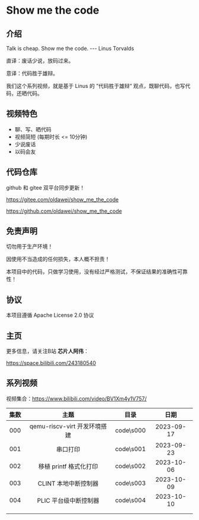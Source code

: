 # Show me the code

## 介绍

Talk is cheap. Show me the code. --- Linus Torvalds

直译：废话少说，放码过来。

意译：代码胜于雄辩。

我们这个系列视频，就是基于 Linus 的 ”代码胜于雄辩“ 观点，既聊代码，也写代码，还晒代码。



## 视频特色

- 聊、写、晒代码
- 视频简短  (每期时长 <= 10分钟)
- 少说废话 
- 以码会友



## 代码仓库

github 和 gitee 双平台同步更新！

https://gitee.com/oldawei/show_me_the_code

https://github.com/oldawei/show_me_the_code



## 免责声明

切勿用于生产环境！

因使用不当造成的任何损失，本人概不担责！

本项目中的代码，只做学习使用，没有经过严格测试，不保证结果的准确性可靠性！



## 协议

本项目遵循 Apache License 2.0 协议



## 主页

更多信息，请关注B站 **芯片人阿伟**：

https://space.bilibili.com/243180540



## 系列视频

视频集合：https://www.bilibili.com/video/BV1Xm4y1V757/

| 集数 |             主题             |   目录    |    日期    |
| :--: | :--------------------------: | :-------: | :--------: |
| 000  | qemu-riscv-virt 开发环境搭建 | code\s000 | 2023-09-17 |
| 001  |           串口打印           | code\s001 | 2023-09-23 |
| 002  |    移植 printf 格式化打印    | code\s002 | 2023-10-06 |
| 003  |     CLINT 本地中断控制器     | code\s003 | 2023-10-09 |
| 004  |    PLIC 平台级中断控制器     | code\s004 | 2023-10-10 |
|      |                              |           |            |
|      |                              |           |            |



